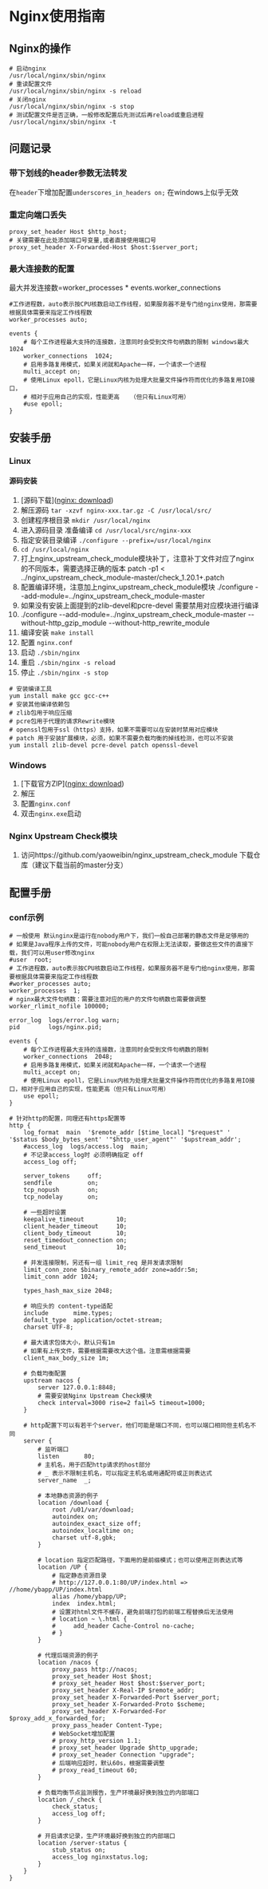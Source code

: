 # Nginx使用指南

## Nginx的操作
```shell
# 启动nginx
/usr/local/nginx/sbin/nginx
# 重读配置文件
/usr/local/nginx/sbin/nginx -s reload
# 关闭nginx
/usr/local/nginx/sbin/nginx -s stop
# 测试配置文件是否正确，一般修改配置后先测试后再reload或重启进程
/usr/local/nginx/sbin/nginx -t
```

## 问题记录

### 带下划线的header参数无法转发

在`header`下增加配置`underscores_in_headers on;` 在windows上似乎无效

### 重定向端口丢失

```nginx
proxy_set_header Host $http_host;
# 关键需要在此处添加端口号变量,或者直接使用端口号
proxy_set_header X-Forwarded-Host $host:$server_port;
```

### 最大连接数的配置

最大并发连接数=worker_processes * events.worker_connections

```nginx
#工作进程数，auto表示按CPU核数启动工作线程，如果服务器不是专门给nginx使用，那需要根据具体需要来指定工作线程数
worker_processes auto;

events {
    # 每个工作进程最大支持的连接数，注意同时会受到文件句柄数的限制 windows最大1024
    worker_connections  1024;
    # 启用多路复用模式，如果关闭就和Apache一样，一个请求一个进程
    multi_accept on;
    # 使用Linux epoll，它是Linux内核为处理大批量文件操作符而优化的多路复用IO接口，
	# 相对于应用自己的实现，性能更高	（但只有Linux可用）
    #use epoll;
}
```



## 安装手册

### Linux

#### 源码安装

1. [源码下载]([nginx: download](http://nginx.org/en/download.html))
2. 解压源码 `tar -xzvf nginx-xxx.tar.gz -C /usr/local/src/`
3. 创建程序根目录 `mkdir /usr/local/nginx`
4. 进入源码目录 准备编译 `cd /usr/local/src/nginx-xxx`
5. 指定安装目录编译 `./configure --prefix=/usr/local/nginx`
6. `cd /usr/local/nginx`
6. 打上nginx_upstream_check_module模块补丁，注意补丁文件对应了nginx的不同版本，需要选择正确的版本
patch -p1 < ../nginx_upstream_check_module-master/check_1.20.1+.patch
6. 配置编译环境，注意加上nginx_upstream_check_module模块
./configure --add-module=../nginx_upstream_check_module-master
6. 如果没有安装上面提到的zlib-devel和pcre-devel 需要禁用对应模块进行编译
6. ./configure --add-module=../nginx_upstream_check_module-master --without-http_gzip_module --without-http_rewrite_module
7. 编译安装 `make install`
8. 配置 `nginx.conf`
9. 启动 `./sbin/nginx`
10. 重启 `./sbin/nginx -s reload`
11. 停止 `./sbin/nginx -s stop`

```shell
# 安装编译工具
yum install make gcc gcc-c++
# 安装其他编译依赖包
# zlib包用于响应压缩
# pcre包用于代理的请求Rewrite模块
# openssl包用于ssl（https）支持，如果不需要可以在安装时禁用对应模块
# patch 用于安装扩展模块，必须，如果不需要负载均衡的掉线检测，也可以不安装
yum install zlib-devel pcre-devel patch openssl-devel
```

### Windows

1. [下载官方ZIP]([nginx: download](http://nginx.org/en/download.html))
2. 解压
3. 配置`nginx.conf`
4. 双击`nginx.exe`启动

### Nginx Upstream Check模块
1. 访问https://github.com/yaoweibin/nginx_upstream_check_module 下载仓库（建议下载当前的master分支）

## 配置手册

### conf示例

```nginx
# 一般使用 默认nginx是运行在nobody用户下，我们一般自己部署的静态文件是足够用的
# 如果是Java程序上传的文件，可能nobody用户在权限上无法读取，要做这些文件的直接下载，我们可以用user修改nginx
#user  root;
# 工作进程数，auto表示按CPU核数启动工作线程，如果服务器不是专门给nginx使用，那需要根据具体需要来指定工作线程数
#worker_processes auto;
worker_processes  1;
# nginx最大文件句柄数：需要注意对应的用户的文件句柄数也需要做调整
worker_rlimit_nofile 100000;

error_log  logs/error.log warn;
pid        logs/nginx.pid;

events {
    # 每个工作进程最大支持的连接数，注意同时会受到文件句柄数的限制
    worker_connections  2048;
    # 启用多路复用模式，如果关闭就和Apache一样，一个请求一个进程
    multi_accept on;
    # 使用Linux epoll，它是Linux内核为处理大批量文件操作符而优化的多路复用IO接口，相对于应用自己的实现，性能更高（但只有Linux可用）
    use epoll;
}

# 针对http的配置，同理还有https配置等
http {
    log_format  main  '$remote_addr [$time_local] "$request" ' '$status $body_bytes_sent' '"$http_user_agent"' '$upstream_addr';
    #access_log  logs/access.log  main;
    # 不记录access_log时 必须明确指定 off
    access_log off;

    server_tokens     off;
    sendfile          on;
    tcp_nopush        on;
    tcp_nodelay       on;

    # 一些超时设置
    keepalive_timeout         10;
    client_header_timeout     10;
    client_body_timeout       10;
    reset_timedout_connection on;
    send_timeout              10;

    # 并发连接限制，另还有一组 limit_req 是并发请求限制
    limit_conn_zone $binary_remote_addr zone=addr:5m;
    limit_conn addr 1024;

    types_hash_max_size 2048;

    # 响应头的 content-type适配
    include       mime.types;
    default_type  application/octet-stream;
    charset UTF-8;

    # 最大请求包体大小，默认只有1m
    # 如果有上传文件，需要根据需要改大这个值。注意需根据需要
    client_max_body_size 1m;

    # 负载均衡配置
    upstream nacos {
        server 127.0.0.1:8848;
        # 需要安装Nginx Upstream Check模块
        check interval=3000 rise=2 fail=5 timeout=1000;
    }

    # http配置下可以有若干个server，他们可能是端口不同，也可以端口相同但主机名不同
    server {
        # 监听端口
        listen       80;
        # 主机名，用于匹配http请求的host部分
        # _ 表示不限制主机名，可以指定主机名或用通配符或正则表达式
        server_name  _;
        
        # 本地静态资源的例子
        location /download {
            root /u01/var/download;
            autoindex on;
            autoindex_exact_size off;
            autoindex_localtime on;
            charset utf-8,gbk;
        }
        
        # location 指定匹配路径，下面用的是前缀模式；也可以使用正则表达式等
        location /UP {
            # 指定静态资源目录
            # http://127.0.0.1:80/UP/index.html => //home/ybapp/UP/index.html
            alias /home/ybapp/UP;
            index  index.html;
            # 设置对html文件不缓存，避免前端打包的前端工程替换后无法使用
            # location ~ \.html {
            #     add_header Cache-Control no-cache;
            # }
        }

        # 代理后端资源的例子
        location /nacos {
            proxy_pass http://nacos;
            proxy_set_header Host $host;
            # proxy_set_header Host $host:$server_port;
            proxy_set_header X-Real-IP $remote_addr;
            proxy_set_header X-Forwarded-Port $server_port;
            proxy_set_header X-Forwarded-Proto $scheme;
            proxy_set_header X-Forwarded-For $proxy_add_x_forwarded_for;
            proxy_pass_header Content-Type;
            # WebSocket增加配置
            # proxy_http_version 1.1;
            # proxy_set_header Upgrade $http_upgrade;
            # proxy_set_header Connection "upgrade";
            # 后端响应超时，默认60s，根据需要调整
            # proxy_read_timeout 60;
        }

        # 负载均衡节点监测报告，生产环境最好换到独立的内部端口
        location /_check {
            check_status;
            access_log off;
        }
        
        # 开启请求记录，生产环境最好换到独立的内部端口
        location /server-status {
            stub_status on;
            access_log nginxstatus.log;
        }
    }
}
```

